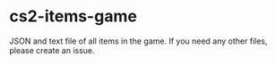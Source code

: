 # cs2-items-game
JSON and text file of all items in the game. If you need any other files, please create an issue.

